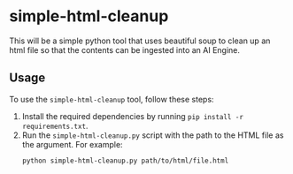 # simple-html-cleanup
This will be a simple python tool that uses beautiful soup to clean up an html file so that the contents can be ingested into an AI Engine.

## Usage
To use the `simple-html-cleanup` tool, follow these steps:

1. Install the required dependencies by running `pip install -r requirements.txt`.
2. Run the `simple-html-cleanup.py` script with the path to the HTML file as the argument. For example:
    ```bash
    python simple-html-cleanup.py path/to/html/file.html
